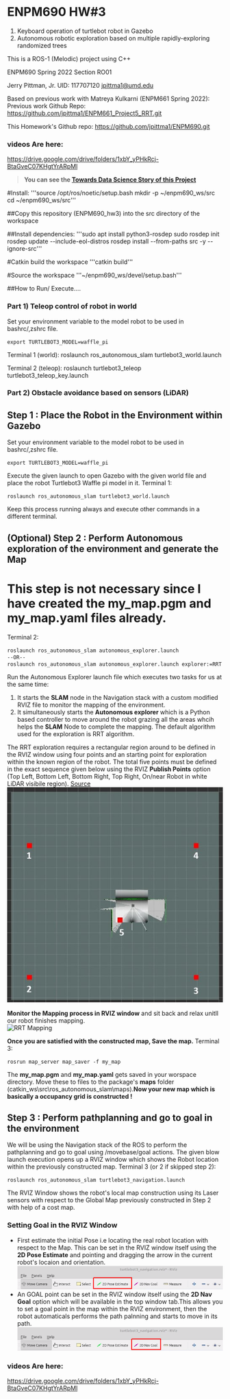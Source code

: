 # ENPM690 HW#3
1) Keyboard operation of turtlebot robot in Gazebo
2) Autonomous robotic exploration based on multiple rapidly-exploring randomized trees

This is a ROS-1 (Melodic) project using C++

ENPM690 Spring 2022
Section RO01

Jerry Pittman, Jr. UID: 117707120
jpittma1@umd.edu

Based on previous work with Matreya Kulkarni (ENPM661 Spring 2022):
Previous work Github Repo: https://github.com/jpittma1/ENPM661_Project5_RRT.git

This Homework's Github repo: https://github.com/jpittma1/ENPM690.git

### videos Are here:
https://drive.google.com/drive/folders/1xbY_yPHkRcj-BtaGveC07KHgtYrARpMl

> **You can see the [Towards Data Science Story of this Project](https://mohamedfazilrobotics.medium.com/ros-autonomous-slam-using-randomly-exploring-random-tree-rrt-37186f6e3568)**

#Install:
'''source /opt/ros/noetic/setup.bash
mkdir -p ~/enpm690_ws/src
cd ~/enpm690_ws/src'''

##Copy this repository (ENPM690_hw3) into the src directory of the workspace

##Install dependencies:
'''sudo apt install python3-rosdep
sudo rosdep init
rosdep update --include-eol-distros
rosdep install --from-paths src -y --ignore-src'''

#Catkin build the workspace
'''catkin build'''

#Source the workspace
'''~/enpm690_ws/devel/setup.bash'''

##How to Run/ Execute....
### Part 1) Teleop control of robot in world

Set your environment variable to the model robot to be used in bashrc/,zshrc file.
```
export TURTLEBOT3_MODEL=waffle_pi

```
Terminal 1 (world): roslaunch ros_autonomous_slam turtlebot3_world.launch

Terminal 2 (teleop): roslaunch turtlebot3_teleop turtlebot3_teleop_key.launch

### Part 2) Obstacle avoidance based on sensors (LiDAR)



## Step 1 : Place the Robot in the Environment within Gazebo
Set your environment variable to the model robot to be used in bashrc/,zshrc file.
```
export TURTLEBOT3_MODEL=waffle_pi

```
Execute the given launch to open Gazebo with the given world file and place the robot Turtlebot3 Waffle pi model in it.
Terminal 1:
```
roslaunch ros_autonomous_slam turtlebot3_world.launch
```
Keep this process running always and execute other commands in a different terminal.
## (Optional) Step 2 : Perform Autonomous exploration of the environment and generate the Map
# This step is not necessary since I have created the **my_map.pgm** and **my_map.yaml** files already.
Terminal 2:
```
roslaunch ros_autonomous_slam autonomous_explorer.launch
--OR--
roslaunch ros_autonomous_slam autonomous_explorer.launch explorer:=RRT
```

Run the Autonomous Explorer launch file which executes two tasks for us at the same time:
1. It starts the **SLAM** node in the Navigation stack with a custom modified RVIZ file to monitor the mapping of the environment.
2. It simultaneously starts the **Autonomous explorer** which is a Python based controller to move around the robot grazing all the areas whcih helps the **SLAM** Node to complete the mapping. The default algorithm used for the exploration is RRT algorithm. 

The RRT exploration requires a rectangular region around to be defined in the RVIZ window using four points and an starting point for exploration within the known region of the robot. The total five points must be defined in the exact sequence given below using the RVIZ **Publish Points** option (Top Left, Bottom Left, Bottom Right, Top Right, On/near Robot in white LiDAR visibile region). [Source](http://wiki.ros.org/rrt_exploration/Tutorials/singleRobot)<br />
![points_sequence](media/rrt_boundary2.jpg) <br />

**Monitor the Mapping process in RVIZ window** and sit back and relax unitll our robot finishes mapping.
<br />
![RRT Mapping](media/RRT.gif)

**Once you are satisfied with the constructed map, Save the map.**
Terminal 3:
```
rosrun map_server map_saver -f my_map
```
The **my_map.pgm** and **my_map.yaml** gets saved in your worspace directory. Move these to files to the package's **maps** folder (catkin_ws\src\ros_autonomous_slam\maps).**Now your new map which is basically a occupancy grid is constructed !** 

## Step 3 : Perform pathplanning and go to goal in the environment
We will be using the Navigation stack of the ROS to perform the pathplanning and go to goal using /movebase/goal actions. The given blow launch execution opens up a RVIZ window which shows the Robot location within the previously constructed map.
Terminal 3 (or 2 if skipped step 2): 
```
roslaunch ros_autonomous_slam turtlebot3_navigation.launch
```
The RVIZ Window shows the robot's local map construction using its Laser sensors with respect to the Global Map previously constructed in Step 2 with help of a cost map.

### Setting Goal in the RVIZ Window
- First estimate the initial Pose i.e locating the real robot location with respect to the Map. This can be set in the RVIZ window itself using the **2D Pose Estimate** and pointing and dragging the arrow in the current robot's locaion and orientation.<br />
![Nav](media/2d_pose_button.png)
- An GOAL point can be set in the RVIZ window itself using the **2D Nav Goal** option which will be available in the top window tab.This allows you to set a goal point in the map within the RVIZ environment, then the robot automaticals performs the path palnning and starts to move in its path.<br />
![Nav](media/2d_nav_goal_button.png)


### videos Are here:
https://drive.google.com/drive/folders/1xbY_yPHkRcj-BtaGveC07KHgtYrARpMl
